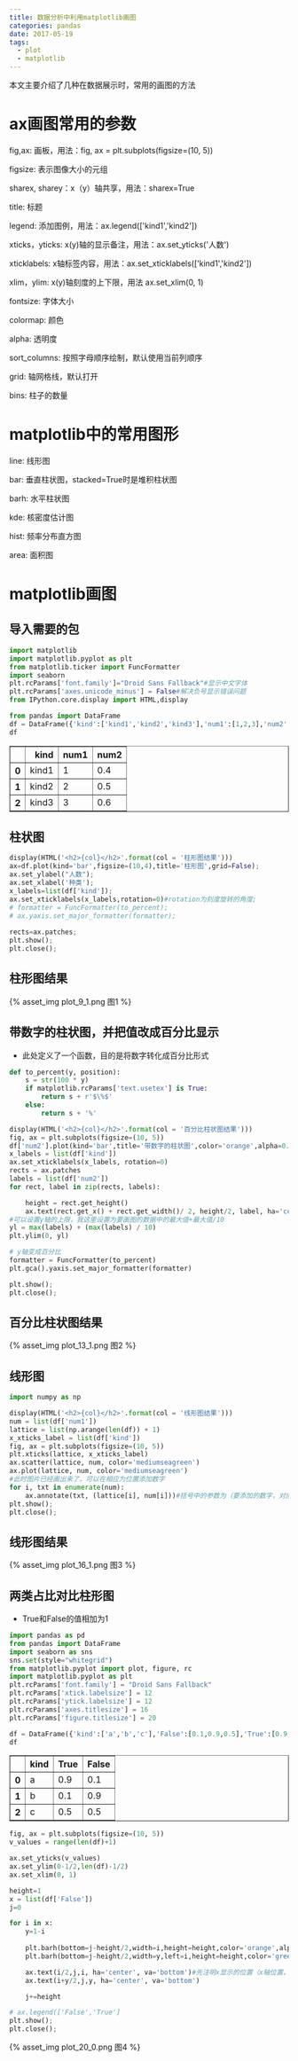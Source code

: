 ```yaml
---
title: 数据分析中利用matplotlib画图
categories: pandas
date: 2017-05-19
tags: 
  - plot
  - matplotlib
---
```


本文主要介绍了几种在数据展示时，常用的画图的方法

# ax画图常用的参数

fig,ax: 画板，用法：fig, ax = plt.subplots(figsize=(10, 5))

figsize: 表示图像大小的元组

sharex, sharey：x（y）轴共享，用法：sharex=True

title: 标题

legend: 添加图例，用法：ax.legend(['kind1','kind2'])

<!--more-->

xticks，yticks: x(y)轴的显示备注，用法：ax.set_yticks('人数')

xticklabels: x轴标签内容，用法：ax.set_xticklabels(['kind1','kind2'])

xlim，ylim: x(y)轴刻度的上下限，用法 ax.set_xlim(0, 1)

fontsize: 字体大小

colormap: 颜色

alpha: 透明度

sort_columns: 按照字母顺序绘制，默认使用当前列顺序

grid: 轴网格线，默认打开

bins: 柱子的数量

# matplotlib中的常用图形

line: 线形图

bar: 垂直柱状图，stacked=True时是堆积柱状图

barh: 水平柱状图

kde: 核密度估计图

hist: 频率分布直方图

area: 面积图

# matplotlib画图
## 导入需要的包


```python
import matplotlib
import matplotlib.pyplot as plt
from matplotlib.ticker import FuncFormatter
import seaborn
plt.rcParams['font.family']="Droid Sans Fallback"#显示中文字体
plt.rcParams['axes.unicode_minus'] = False#解决负号显示错误问题
from IPython.core.display import HTML,display
```


```python
from pandas import DataFrame
df = DataFrame({'kind':['kind1','kind2','kind3'],'num1':[1,2,3],'num2':[0.4,0.5,0.6]})
df
```
<div>
<table border="1" class="dataframe">
  <thead>
    <tr style="text-align: right;">
      <th></th>
      <th>kind</th>
      <th>num1</th>
      <th>num2</th>
    </tr>
  </thead>
  <tbody>
    <tr>
      <th>0</th>
      <td>kind1</td>
      <td>1</td>
      <td>0.4</td>
    </tr>
    <tr>
      <th>1</th>
      <td>kind2</td>
      <td>2</td>
      <td>0.5</td>
    </tr>
    <tr>
      <th>2</th>
      <td>kind3</td>
      <td>3</td>
      <td>0.6</td>
    </tr>
  </tbody>
</table>
</div>

## 柱状图


```python
display(HTML('<h2>{col}</h2>'.format(col = '柱形图结果')))
ax=df.plot(kind='bar',figsize=(10,4),title='柱形图',grid=False);
ax.set_ylabel("人数");
ax.set_xlabel('种类');
x_labels=list(df['kind']);
ax.set_xticklabels(x_labels,rotation=0)#rotation为刻度旋转的角度;
# formatter = FuncFormatter(to_percent);
# ax.yaxis.set_major_formatter(formatter);
    
rects=ax.patches;
plt.show();
plt.close();
```


<h2>柱形图结果</h2>


{% asset_img plot_9_1.png 图1 %} 



## 带数字的柱状图，并把值改成百分比显示

* 此处定义了一个函数，目的是将数字转化成百分比形式


```python
def to_percent(y, position):
    s = str(100 * y)
    if matplotlib.rcParams['text.usetex'] is True:
        return s + r'$\%$'
    else:
        return s + '%'
```


```python
display(HTML('<h2>{col}</h2>'.format(col = '百分比柱状图结果')))
fig, ax = plt.subplots(figsize=(10, 5))
df['num2'].plot(kind='bar',title='带数字的柱状图',color='orange',alpha=0.7,grid=False)
x_labels = list(df['kind'])
ax.set_xticklabels(x_labels, rotation=0)
rects = ax.patches
labels = list(df['num2'])
for rect, label in zip(rects, labels):

    height = rect.get_height()
    ax.text(rect.get_x() + rect.get_width()/ 2, height/2, label, ha='center', va='bottom')
#可以设置y轴的上限，我这里设置为要画图的数据中的最大值+最大值/10    
yl = max(labels) + (max(labels) / 10)
plt.ylim(0, yl)

# y轴变成百分比
formatter = FuncFormatter(to_percent)
plt.gca().yaxis.set_major_formatter(formatter)

plt.show();
plt.close();
```


<h2>百分比柱状图结果</h2>


{% asset_img plot_13_1.png 图2 %} 


## 线形图


```python
import numpy as np
```


```python
display(HTML('<h2>{col}</h2>'.format(col = '线形图结果')))
num = list(df['num1'])
lattice = list(np.arange(len(df)) + 1)
x_xticks_label = list(df['kind'])
fig, ax = plt.subplots(figsize=(10, 5))
plt.xticks(lattice, x_xticks_label)
ax.scatter(lattice, num, color='mediumseagreen')
ax.plot(lattice, num, color='mediumseagreen')
#此时图片已经画出来了，可以在相应为位置添加数字
for i, txt in enumerate(num):
    ax.annotate(txt, (lattice[i], num[i]))#括号中的参数为（要添加的数字，对应的x的位置，对应的y的位置）
plt.show();
plt.close();
```


<h2>线形图结果</h2>


{% asset_img plot_16_1.png 图3 %} 


## 两类占比对比柱形图
* True和False的值相加为1


```python
import pandas as pd
from pandas import DataFrame
import seaborn as sns
sns.set(style="whitegrid")
from matplotlib.pyplot import plot, figure, rc
import matplotlib.pyplot as plt
plt.rcParams['font.family'] = "Droid Sans Fallback"
plt.rcParams['xtick.labelsize'] = 12
plt.rcParams['ytick.labelsize'] = 12
plt.rcParams['axes.titlesize'] = 16
plt.rcParams['figure.titlesize'] = 20
```


```python
df = DataFrame({'kind':['a','b','c'],'False':[0.1,0.9,0.5],'True':[0.9,0.1,0.5]})[['kind','True','False']]
df
```
<div>
<table border="1" class="dataframe">
  <thead>
    <tr style="text-align: right;">
      <th></th>
      <th>kind</th>
      <th>True</th>
      <th>False</th>
    </tr>
  </thead>
  <tbody>
    <tr>
      <th>0</th>
      <td>a</td>
      <td>0.9</td>
      <td>0.1</td>
    </tr>
    <tr>
      <th>1</th>
      <td>b</td>
      <td>0.1</td>
      <td>0.9</td>
    </tr>
    <tr>
      <th>2</th>
      <td>c</td>
      <td>0.5</td>
      <td>0.5</td>
    </tr>
  </tbody>
</table>
</div>

```python
fig, ax = plt.subplots(figsize=(10, 5))
v_values = range(len(df)+1)

ax.set_yticks(v_values)
ax.set_ylim(0-1/2,len(df)-1/2)
ax.set_xlim(0, 1)

height=1
x = list(df['False'])
j=0

for i in x:        
    y=1-i
    
    plt.barh(bottom=j-height/2,width=i,height=height,color='orange',alpha=0.7)#alpha:透明度
    plt.barh(bottom=j-height/2,width=y,left=i,height=height,color='green',alpha=0.7)

    ax.text(i/2,j,i, ha='center', va='bottom')#先注明x显示的位置（x轴位置，y轴位置，要显示的值，...)
    ax.text(i+y/2,j,y, ha='center', va='bottom')

    j+=height

# ax.legend(['False','True']
plt.show();
plt.close();
```

{% asset_img plot_20_0.png 图4 %} 

